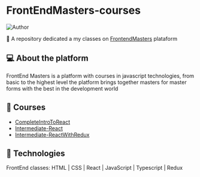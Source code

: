 # FrontEndMasters-courses
![Author](https://img.shields.io/badge/author-Breno%20Mendes-f0070f)

:book: A repository dedicated a my classes on [FrontendMasters](https://frontendmasters.com/) plataform

## :computer: About the platform 
FrontEnd Masters is a platform with courses in javascript technologies, from basic to the highest level the platform brings together masters for master forms with the best in the development world

## :book: Courses
- [CompleteIntroToReact](https://github.com/Brenox889/FrontEndMasters-courses/tree/master/frontend/CompleteIntroToReact/adopt-me)
- [Intermediate-React](https://github.com/Brenox889/FrontEndMasters-courses/tree/master/frontend/Intermediate-ReactV2)
- [Intermediate-ReactWithRedux](https://github.com/Brenox889/FrontEndMasters-courses/tree/master/frontend/intermediate-ReactV2-withRedux)
## :eyes: Technologies  

FrontEnd classes: HTML | CSS | React | JavaScript | Typescript | Redux 
